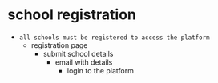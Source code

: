 # school registration
- `all schools must be registered to access the platform`
    - registration page
        - submit school details
            - email with details 
                - login to the platform